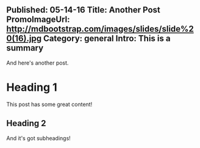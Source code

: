 Published: 05-14-16
Title: Another Post
PromoImageUrl: http://mdbootstrap.com/images/slides/slide%20(16).jpg
Category: general
Intro: This is a summary
---
And here's another post.

# Heading 1

This post has some great content!

## Heading 2

And it's got subheadings!